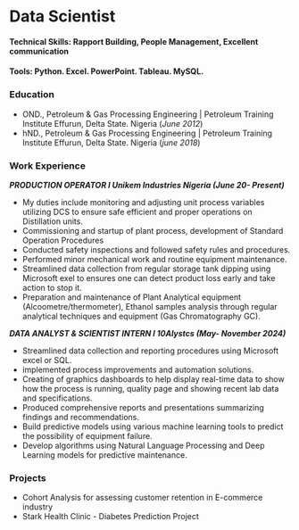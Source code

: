 # Data Scientist

#### Technical Skills: Rapport Building, People Management, Excellent communication
	
#### Tools:	Python. Excel. PowerPoint. Tableau. MySQL. 

### Education
- OND., Petroleum & Gas Processing Engineering | Petroleum Training Institute	Effurun, Delta State. Nigeria (_June 2012_)
- hND., Petroleum & Gas Processing Engineering | Petroleum Training Institute	Effurun, Delta State. Nigeria (_june 2018_)

### Work Experience
***PRODUCTION OPERATOR I Unikem Industries Nigeria (_June 20- Present_)***
-	My duties include monitoring and adjusting unit process variables utilizing DCS to ensure safe efficient and proper operations on Distillation units.
-	Commissioning and startup of plant process, development of Standard Operation Procedures
-	Conducted safety inspections and followed safety rules and procedures.
-	Performed minor mechanical work and routine equipment maintenance.
-	Streamlined data collection from regular storage tank dipping using Microsoft exel to ensures one can detect product loss early and take action to stop it.
-	Preparation and maintenance of Plant Analytical equipment (Alcoometre/thermometer), Ethanol samples analysis through regular analytical techniques and equipment (Gas Chromatography GC).

***DATA ANALYST & SCIENTIST INTERN I 10Alystcs (_May- November 2024_)***	
- Streamlined data collection and reporting procedures using Microsoft excel or SQL.
- implemented process improvements and automation solutions.
- Creating of graphics dashboards to help display real-time data to show how the process is running, quality page and showing recent lab data and specifications.
- Produced comprehensive reports and presentations summarizing findings and recommendations.
- Build predictive models using various machine learning tools to predict the possibility of equipment failure.
- Develop algorithms using Natural Language Processing and Deep Learning models for predictive maintenance.

### Projects 
- Cohort Analysis for assessing customer retention in E-commerce industry
- Stark Health Clinic - Diabetes Prediction Project
